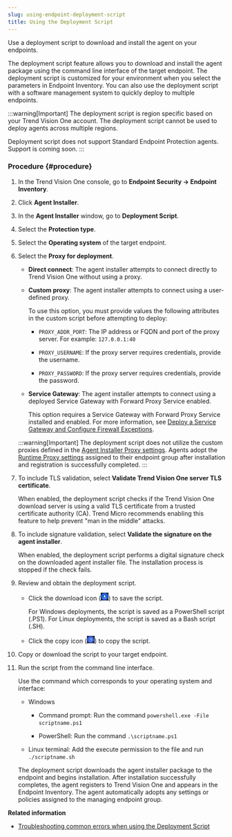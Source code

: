 ```yaml
---
slug: using-endpoint-deployment-script
title: Using the Deployment Script
---
```


Use a deployment script to download and install the agent on your endpoints.

The deployment script feature allows you to download and install the agent package using the command line interface of the target endpoint. The deployment script is customized for your environment when you select the parameters in Endpoint Inventory. You can also use the deployment script with a software management system to quickly deploy to multiple endpoints.

:::warning[Important]
The deployment script is region specific based on your Trend Vision One account. The deployment script cannot be used to deploy agents across multiple regions.

Deployment script does not support Standard Endpoint Protection agents. Support is coming soon.
:::

### Procedure {#procedure}

1.  In the Trend Vision One console, go to **Endpoint Security → Endpoint Inventory**.

2.  Click **Agent Installer**.

3.  In the **Agent Installer** window, go to **Deployment Script**.

4.  Select the **Protection type**.

5.  Select the **Operating system** of the target endpoint.

6.  Select the **Proxy for deployment**.

    - **Direct connect**: The agent installer attempts to connect directly to Trend Vision One without using a proxy.

    - **Custom proxy**: The agent installer attempts to connect using a user-defined proxy.

      To use this option, you must provide values the following attributes in the custom script before attempting to deploy:

      - `PROXY_ADDR_PORT`: The IP address or FQDN and port of the proxy server. For example: `127.0.0.1:40`

      - `PROXY_USERNAME`: If the proxy server requires credentials, provide the username.

      - `PROXY_PASSWORD`: If the proxy server requires credentials, provide the password.

    - **Service Gateway**: The agent installer attempts to connect using a deployed Service Gateway with Forward Proxy Service enabled.

      This option requires a Service Gateway with Forward Proxy Service installed and enabled. For more information, see [Deploy a Service Gateway and Configure Firewall Exceptions](deploy-service-gateway-exceptions.md).

    :::warning[Important]
    The deployment script does not utilize the custom proxies defined in the [Agent Installer Proxy settings](agent-installer-proxy-settings.md). Agents adopt the [Runtime Proxy settings](runtime-proxy-settings.md) assigned to their endpoint group after installation and registration is successfully completed.
    :::

7.  To include TLS validation, select **Validate Trend Vision One server TLS certificate**.

    When enabled, the deployment script checks if the Trend Vision One download server is using a valid TLS certificate from a trusted certificate authority (CA). Trend Micro recommends enabling this feature to help prevent "man in the middle" attacks.

8.  To include signature validation, select **Validate the signature on the agent installer**.

    When enabled, the deployment script performs a digital signature check on the downloaded agent installer file. The installation process is stopped if the check fails.

9.  Review and obtain the deployment script.

    - Click the download icon (![](/images/downloadInstaller=20230617123737.webp)) to save the script.

      For Windows deployments, the script is saved as a PowerShell script (.PS1). For Linux deployments, the script is saved as a Bash script (.SH).

    - Click the copy icon (![](/images/blueCopyIcon=GUID-53510da9-60f5-42ce-a552-9c3962185077.webp)) to copy the script.

10. Copy or download the script to your target endpoint.

11. Run the script from the command line interface.

    Use the command which corresponds to your operating system and interface:

    - Windows

      - Command prompt: Run the command `powershell.exe -File scriptname.ps1`

      - PowerShell: Run the command `.\scriptname.ps1`

    - Linux terminal: Add the execute permission to the file and run `./scriptname.sh`

    The deployment script downloads the agent installer package to the endpoint and begins installation. After installation successfully completes, the agent registers to Trend Vision One and appears in the Endpoint Inventory. The agent automatically adopts any settings or policies assigned to the managing endpoint group.

**Related information**

- [Troubleshooting common errors when using the Deployment Script](troubleshooting-deployment-script.md "Review solutions to resolving typical issues that may arise when attempting to use the deployment script to deploy endpoint agents.")
